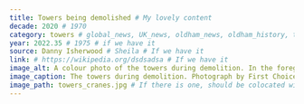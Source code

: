 ```yaml
---
title: Towers being demolished # My lovely content
decade: 2020 # 1970
category: towers # global_news, UK_news, oldham_news, oldham_history, towers, surrounding_estate # Always exactly one category
year: 2022.35 # 1975 # if we have it
source: Danny Isherwood # Sheila # If we have it
link: # https://wikipedia.org/dsdsadsa # If we have it
image_alt: A colour photo of the towers during demolition. In the foreground, there is industrial fencing and a red net being lifted to control debris, with demolition in progress on the tower in the background. Only one of the towers is in frame, and over half of it is rubble.  # If there is one
image_caption: The towers during demolition. Photograph by First Choice Homes Oldham. Licence - CC BY-NC-ND 4.0 # If there is one
image_path: towers_cranes.jpg # If there is one, should be colocated with the index.md file in the folder
---
```

